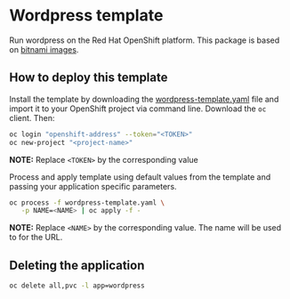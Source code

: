 # Wordpress template

Run wordpress on the Red Hat OpenShift platform. This package is based on [bitnami images](https://hub.docker.com/r/bitnami/wordpress).

## How to deploy this template

Install the template by downloading the [wordpress-template.yaml](./wordpress-template.yaml) file and import it to your OpenShift project via
command line. Download the `oc` client. Then:

```sh
oc login "openshift-address" --token="<TOKEN>"
oc new-project "<project-name>"
```

**NOTE:** Replace `<TOKEN>` by the corresponding value

Process and apply template using default values from the template and passing your application specific parameters.

```sh
oc process -f wordpress-template.yaml \
   -p NAME=<NAME> | oc apply -f -
```

**NOTE:** Replace `<NAME>` by the corresponding value. The name will be used to for the URL.

## Deleting the application

```sh
oc delete all,pvc -l app=wordpress
```
